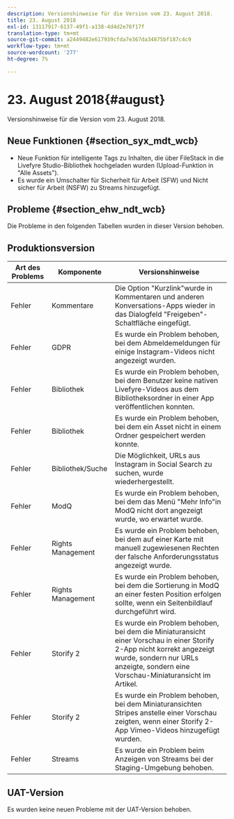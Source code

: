 ```yaml
---
description: Versionshinweise für die Version vom 23. August 2018.
title: 23. August 2018
exl-id: 13117917-6137-49f1-a138-4d4d2e76f17f
translation-type: tm+mt
source-git-commit: a2449482e617939cfda7e367da34875bf187c4c9
workflow-type: tm+mt
source-wordcount: '277'
ht-degree: 7%

---
```


# 23. August 2018{#august}

Versionshinweise für die Version vom 23. August 2018.

## Neue Funktionen {#section_syx_mdt_wcb}

* Neue Funktion für intelligente Tags zu Inhalten, die über FileStack in die Livefyre Studio-Bibliothek hochgeladen wurden (Upload-Funktion in &quot;Alle Assets&quot;).
* Es wurde ein Umschalter für Sicherheit für Arbeit (SFW) und Nicht sicher für Arbeit (NSFW) zu Streams hinzugefügt.

## Probleme {#section_ehw_ndt_wcb}

Die Probleme in den folgenden Tabellen wurden in dieser Version behoben.

## Produktionsversion

| **Art des Problems** | **Komponente** | **Versionshinweise** |
|---|---|---|
| Fehler | Kommentare | Die Option &quot;Kurzlink&quot;wurde in Kommentaren und anderen Konversations-Apps wieder in das Dialogfeld &quot;Freigeben&quot;-Schaltfläche eingefügt. |
| Fehler | GDPR | Es wurde ein Problem behoben, bei dem Abmeldemeldungen für einige Instagram-Videos nicht angezeigt wurden. |
| Fehler | Bibliothek | Es wurde ein Problem behoben, bei dem Benutzer keine nativen Livefyre-Videos aus dem Bibliotheksordner in einer App veröffentlichen konnten. |
| Fehler | Bibliothek | Es wurde ein Problem behoben, bei dem ein Asset nicht in einem Ordner gespeichert werden konnte. |
| Fehler | Bibliothek/Suche | Die Möglichkeit, URLs aus Instagram in Social Search zu suchen, wurde wiederhergestellt. |
| Fehler | ModQ | Es wurde ein Problem behoben, bei dem das Menü &quot;Mehr Info&quot;in ModQ nicht dort angezeigt wurde, wo erwartet wurde. |
| Fehler | Rights Management | Es wurde ein Problem behoben, bei dem auf einer Karte mit manuell zugewiesenen Rechten der falsche Anforderungsstatus angezeigt wurde. |
| Fehler | Rights Management | Es wurde ein Problem behoben, bei dem die Sortierung in ModQ an einer festen Position erfolgen sollte, wenn ein Seitenbildlauf durchgeführt wird. |
| Fehler | Storify 2 | Es wurde ein Problem behoben, bei dem die Miniaturansicht einer Vorschau in einer Storify 2-App nicht korrekt angezeigt wurde, sondern nur URLs anzeigte, sondern eine Vorschau-Miniaturansicht im Artikel. |
| Fehler | Storify 2 | Es wurde ein Problem behoben, bei dem Miniaturansichten Stripes anstelle einer Vorschau zeigten, wenn einer Storify 2-App Vimeo-Videos hinzugefügt wurden. |
| Fehler | Streams | Es wurde ein Problem beim Anzeigen von Streams bei der Staging-Umgebung behoben. |

## UAT-Version

Es wurden keine neuen Probleme mit der UAT-Version behoben.
